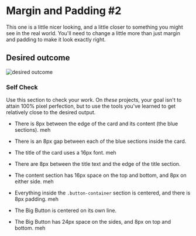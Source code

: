 # Margin and Padding #2

This one is a little nicer looking, and a little closer to something you might see in the real world. You'll need to change a little more than just margin and padding to make it look exactly right.

## Desired outcome
![desired outcome](./desired-outcome.png)

### Self Check
Use this section to check your work. On _these_ projects, your goal isn't to attain 100% pixel perfection, but to use the tools you've learned to get relatively close to the desired output.

- There is 8px between the edge of the card and its content (the blue sections). meh

- There is an 8px gap between each of the blue sections inside the card.

- The title of the card uses a 16px font. meh

- There are 8px between the title text and the edge of the title section.

- The content section has 16px space on the top and bottom, and 8px on either side. meh

- Everything inside the `.button-container` section is centered, and there is 8px padding. meh

- The Big Button is centered on its own line. 

- The Big Button has 24px space on the sides, and 8px on top and bottom. meh
